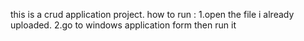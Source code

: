 this is a crud application project. how to run : 1.open the file i already uploaded. 2.go to windows application form then run it
